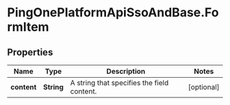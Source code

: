 # PingOnePlatformApiSsoAndBase.FormItem

## Properties

Name | Type | Description | Notes
------------ | ------------- | ------------- | -------------
**content** | **String** | A string that specifies the field content. | [optional] 


